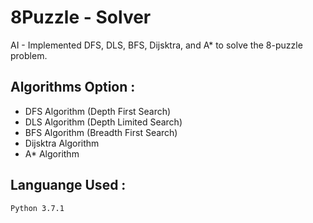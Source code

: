 # 8Puzzle - Solver

AI - Implemented DFS, DLS, BFS, Dijsktra, and A* to solve the 8-puzzle problem.

## Algorithms Option :
- DFS Algorithm (Depth First Search)
- DLS Algorithm (Depth Limited Search)
- BFS Algorithm (Breadth First Search)
- Dijsktra Algorithm
- A* Algorithm

## Languange Used :
```
Python 3.7.1
```